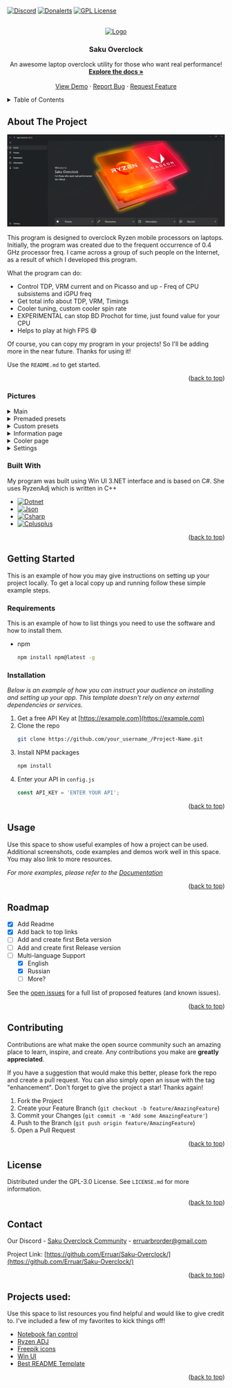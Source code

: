 <!-- Readme Start -->
<a name="readme-top"></a>
<!--
*** Thanks for checking out the Best-README-Template. If you have a suggestion
*** that would make this better, please fork the repo and create a pull request
*** or simply open an issue with the tag "enhancement".
*** Don't forget to give the project a star!
*** Thanks again! Now go create something AMAZING! :D
-->



<!-- PROJECT SHIELDS -->
<!--
*** I'm using markdown "reference style" links for readability.
*** Reference links are enclosed in brackets [ ] instead of parentheses ( ).
*** See the bottom of this document for the declaration of the reference variables
*** for contributors-url, forks-url, etc. This is an optional, concise syntax you may use.
*** https://www.markdownguide.org/basic-syntax/#reference-style-links
-->
[![Discord][discord-shield]][discord-url]
[![Donalerts][donalerts-shield]][donalerts-url]
[![GPL License][license-shield]][license-url]



<!-- PROJECT LOGO -->
<br />
<div align="center">
  <a href="https://github.com/Erruar/Saku-Overclock">
    <img src="Saku Overclock/Assets/WindowIcon.ico" alt="Logo" width="80" height="80">
  </a>

  <h3 align="center">Saku Overclock</h3>

  <p align="center">
    An awesome laptop overclock utility for those who want real performance!
    <br />
    <a href="https://github.com/othneildrew/Best-README-Template"><strong>Explore the docs »</strong></a>
    <br />
    <br />
    <a href="https://github.com/othneildrew/Best-README-Template">View Demo</a>
    ·
    <a href="https://github.com/Erruar/Saku-Overclock/issues">Report Bug</a>
    ·
    <a href="https://github.com/Erruar/Saku-Overclock/issues">Request Feature</a>
  </p>
</div>



<!-- TABLE OF CONTENTS -->
<details>
  <summary>Table of Contents</summary>
  <ol>
    <li>
      <a href="#about-the-project">About The Project</a>
      <ul>
        <li><a href="#pictures">Pictures</a></li>
        <li><a href="#built-with">Built With</a></li>
      </ul>
    </li>
    <li>
      <a href="#getting-started">Getting Started</a>
      <ul>
        <li><a href="#requirements">Prerequisites</a></li>
        <li><a href="#installation">Installation</a></li>
      </ul>
    </li>
    <li><a href="#usage">Usage</a></li>
    <li><a href="#roadmap">Roadmap</a></li>
    <li><a href="#contributing">Contributing</a></li>
    <li><a href="#license">License</a></li>
    <li><a href="#contact">Contact</a></li>
    <li><a href="#projects-used">Projects used:</a></li>
  </ol>
</details>



<!-- ABOUT THE PROJECT -->
## About The Project

[![Product Name Screen Shot][product-screenshot]](https://github.com/Erruar/Saku-Overclock/blob/master/Images/main.png)

This program is designed to overclock Ryzen mobile processors on laptops. Initially, the program was created due to the frequent occurrence of 0.4 GHz processor freq. I came across a group of such people on the Internet, as a result of which I developed this program.

What the program can do:
* Control TDP, VRM current and on Picasso and up - Freq of CPU subsistems and iGPU freq
* Get total info about TDP, VRM, Timings
* Cooler tuning, custom cooler spin rate
* EXPERIMENTAL can stop BD Prochot for time, just found value for your CPU
* Helps to play at high FPS :smile:

Of course, you can copy my program in your projects! So I'll be adding more in the near future. Thanks for using it!

Use the `README.md` to get started.

<p align="right">(<a href="#readme-top">back to top</a>)</p>



### Pictures
<details>
  <summary>Main</summary>
  <ol>
    <h1 align="center">Dark main page</h1>
    <img src="https://github.com/Erruar/Saku-Overclock/blob/master/Images/main.png"></img>
    <p> </p>
    <p align="left">The main page of my application will greet you at launch</p>
    <p> </p>
    <h1 align="center">White main page</h1>
    <img src="https://github.com/Erruar/Saku-Overclock/blob/master/Images/main-white.png"></img>
    <p> </p>
    <p align="left">My application has two themes - dark and light, here you can see the light theme</p>
  </ol>
</details>


<details>
  <summary>Premaded presets</summary>
  <ol>
    <h1 align="center">All premaded presets</h1>
    <img src="https://github.com/Erruar/Saku-Overclock/blob/master/Images/preset/min.png"></img>
    <p> </p>
    <p align="left">Minimum preset will keep your processor cold, but I don`t recommend to use it under CPU load! Use it only if u have latest battery percent and it is important to be online right now</p>
    <p> </p>
    <img src="https://github.com/Erruar/Saku-Overclock/blob/master/Images/preset/eco.png"></img>
    <p> </p>
    <p align="left">Eco preset will save your battery and keep performance</p>
    <p> </p>
    <img src="https://github.com/Erruar/Saku-Overclock/blob/master/Images/preset/balance.png"></img>
    <p> </p>
    <p align="left">Balance preset will allow you to play more without charging</p>
    <p> </p>
    <img src="https://github.com/Erruar/Saku-Overclock/blob/master/Images/preset/speed.png"></img>
    <p> </p>
    <p align="left">Speed preset will provide better performance than normal</p>
    <p> </p>
    <img src="https://github.com/Erruar/Saku-Overclock/blob/master/Images/preset/max.png"></img>
    <p> </p>
    <p align="left">Maximum preset will give you maximum performance of your cpu</p>
    <p> </p>
  </ol>
</details>


<details>
  <summary>Custom presets</summary>
  <ol>
    <img src="https://github.com/Erruar/Saku-Overclock/blob/master/Images/custom/main.png"></img>
    <img src="https://github.com/Erruar/Saku-Overclock/blob/master/Images/custom/1.png"></img>
    <img src="https://github.com/Erruar/Saku-Overclock/blob/master/Images/custom/2.png"></img>
    <img src="https://github.com/Erruar/Saku-Overclock/blob/master/Images/custom/3.png"></img>
    <img src="https://github.com/Erruar/Saku-Overclock/blob/master/Images/custom/4.png"></img>
  </ol>
</details>



<details>
  <summary>Information page</summary>
  <ol>
    <img src="https://github.com/Erruar/Saku-Overclock/blob/master/Images/info.png"></img>
  </ol>
</details>




<details>
  <summary>Cooler page</summary>
  <ol>
    <img src="https://github.com/Erruar/Saku-Overclock/blob/master/Images/fan.png"></img>
  </ol>
</details>




<details>
  <summary>Settings</summary>
  <ol>
    <img src="https://github.com/Erruar/Saku-Overclock/blob/master/Images/settings.png"></img>
  </ol>
</details>

### Built With

My program was built using Win UI 3.NET interface and is based on C#. She uses RyzenAdj which is written in C++
* [![Dotnet][Dotnet.com]][Dotnet-url]
* [![Json][Json.org]][Json-url]
* [![Csharp][Csharp.org]][Csharp-url]
* [![Cplusplus][Cplusplus.com]][Cplusplus-url]

<p align="right">(<a href="#readme-top">back to top</a>)</p>



<!-- GETTING STARTED -->
## Getting Started

This is an example of how you may give instructions on setting up your project locally.
To get a local copy up and running follow these simple example steps.

### Requirements

This is an example of how to list things you need to use the software and how to install them.
* npm
  ```sh
  npm install npm@latest -g
  ```

### Installation

_Below is an example of how you can instruct your audience on installing and setting up your app. This template doesn't rely on any external dependencies or services._

1. Get a free API Key at [https://example.com](https://example.com)
2. Clone the repo
   ```sh
   git clone https://github.com/your_username_/Project-Name.git
   ```
3. Install NPM packages
   ```sh
   npm install
   ```
4. Enter your API in `config.js`
   ```js
   const API_KEY = 'ENTER YOUR API';
   ```

<p align="right">(<a href="#readme-top">back to top</a>)</p>



<!-- USAGE EXAMPLES -->
## Usage

Use this space to show useful examples of how a project can be used. Additional screenshots, code examples and demos work well in this space. You may also link to more resources.

_For more examples, please refer to the [Documentation](https://example.com)_

<p align="right">(<a href="#readme-top">back to top</a>)</p>



<!-- ROADMAP -->
## Roadmap

- [x] Add Readme
- [x] Add back to top links
- [ ] Add and create first Beta version
- [ ] Add and create first Release version
- [ ] Multi-language Support
    - [x] English
    - [x] Russian
    - [ ] More?

See the [open issues](https://github.com/Erruar/Saku-Overclock/issues) for a full list of proposed features (and known issues).

<p align="right">(<a href="#readme-top">back to top</a>)</p>



<!-- CONTRIBUTING -->
## Contributing

Contributions are what make the open source community such an amazing place to learn, inspire, and create. Any contributions you make are **greatly appreciated**.

If you have a suggestion that would make this better, please fork the repo and create a pull request. You can also simply open an issue with the tag "enhancement".
Don't forget to give the project a star! Thanks again!

1. Fork the Project
2. Create your Feature Branch (`git checkout -b feature/AmazingFeature`)
3. Commit your Changes (`git commit -m 'Add some AmazingFeature'`)
4. Push to the Branch (`git push origin feature/AmazingFeature`)
5. Open a Pull Request

<p align="right">(<a href="#readme-top">back to top</a>)</p>



<!-- LICENSE -->
## License

Distributed under the GPL-3.0 License. See `LICENSE.md` for more information.

<p align="right">(<a href="#readme-top">back to top</a>)</p>



<!-- CONTACT -->
## Contact

Our Discord - [Saku Overclock Community](https://discord.com/invite/eFcP6TSjEZ) - erruarbrorder@gmail.com

Project Link: [https://github.com/Erruar/Saku-Overclock/](https://github.com/Erruar/Saku-Overclock/)

<p align="right">(<a href="#readme-top">back to top</a>)</p>



<!-- ACKNOWLEDGMENTS -->
## Projects used:

Use this space to list resources you find helpful and would like to give credit to. I've included a few of my favorites to kick things off!

* [Notebook fan control](https://github.com/hirschmann/nbfc)
* [Ryzen ADJ](https://github.com/FlyGoat/RyzenAdj)
* [Freepik icons](https://www.freepik.com/)
* [Win UI](https://github.com/microsoft/WinUI-Gallery)
* [Best README Template](https://github.com/othneildrew/Best-README-Template)

<p align="right">(<a href="#readme-top">back to top</a>)</p>



<!-- MARKDOWN LINKS & IMAGES -->
<!-- https://www.markdownguide.org/basic-syntax/#reference-style-links -->
[discord-shield]: https://img.shields.io/badge/Join%20our-discord-%23ff7f50?style=for-the-badge&logo=discord&logoColor=%23ff7f50
[discord-url]: https://discord.gg/WzgsFvgTuh
[donalerts-shield]: https://img.shields.io/badge/Support%20me-DonAlerts-%23f13a13?style=for-the-badge&logo=disqus&logoColor=%23f13a13
[donalerts-url]: https://www.donationalerts.com/r/RubyTrack
[license-shield]: https://img.shields.io/badge/LICENSE%20-GPL-%230ff99C?style=for-the-badge
[license-url]: https://github.com/Erruar/Saku-Overclock/blob/master/LICENSE.md
[product-screenshot]: https://github.com/Erruar/Saku-Overclock/blob/master/Images/main.png
[Dotnet.com]: https://img.shields.io/badge/%20-Dotnet-%23512BD4?style=for-the-badge&logo=dotnet&logoColor=%23FFFFFF&link=https%3A%2F%2Fdotnet.microsoft.com%2F
[Dotnet-url]: https://dotnet.microsoft.com/
[Json.org]: https://img.shields.io/badge/%20-JSON-%23000000?style=for-the-badge&logo=json
[Json-url]: https://www.json.org/json-en.html
[Csharp.org]: https://img.shields.io/badge/%20-C%23%20app-%23512BD4?style=for-the-badge&logo=csharp
[Csharp-url]: https://learn.microsoft.com/en-us/dotnet/csharp/
[Cplusplus.com]: https://img.shields.io/badge/%20-C%2B%2B%20app-%2300599C?style=for-the-badge&logo=cplusplus&logoColor=%23ffffff
[Cplusplus-url]: https://learn.microsoft.com/en-us/cpp/?view=msvc-170
